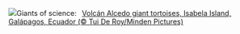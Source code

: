 ![](https://www.bing.com/th?id=OHR.GiantTortoise_EN-US7034846255_UHD.jpg&w=1000)Giants of science:&nbsp;&ensp;[Volcán Alcedo giant tortoises, Isabela Island, Galápagos, Ecuador (© Tui De Roy/Minden Pictures)](https://www.bing.com/th?id=OHR.GiantTortoise_EN-US7034846255_UHD.jpg)
<br><br/>
